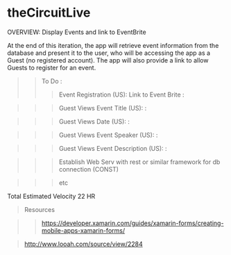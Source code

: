 # theCircuitLive


OVERVIEW: Display Events and link to EventBrite

At the end of this iteration, the app will retrieve event information from the database and present it to the user, who will be accessing the app as a Guest (no registered account).  The app will also provide a link to allow Guests to register for an event.
>>To Do : 
>>>Event Registration (US): Link to Event Brite :

>>>Guest Views Event Title (US): :

>>>Guest Views Date (US): :

>>>Guest Views Event Speaker (US): :

>>>Guest Views Event Description (US): :

>>>Establish Web Serv with rest or similar framework for db connection (CONST)
 
>>>etc

Total Estimated Velocity
22 HR



>Resources

>>https://developer.xamarin.com/guides/xamarin-forms/creating-mobile-apps-xamarin-forms/ 

>http://www.looah.com/source/view/2284


